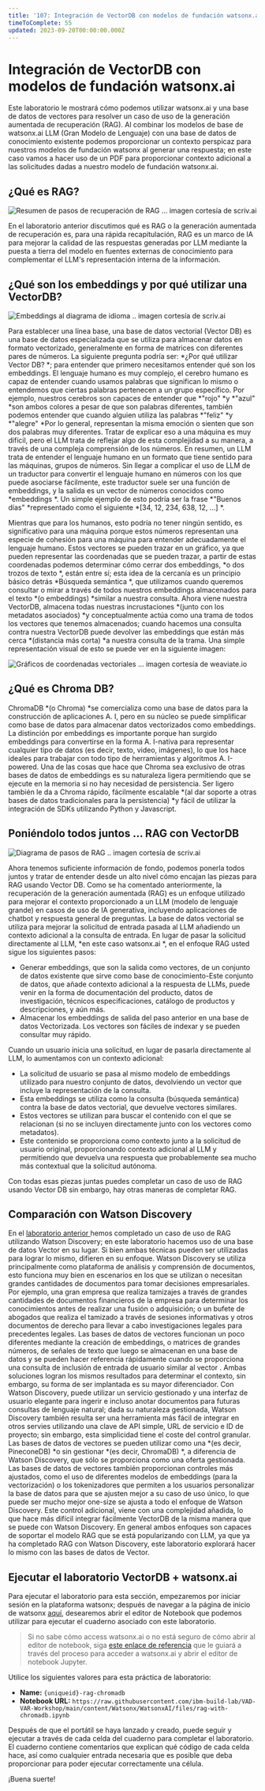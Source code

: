 ```yaml
---
title: '107: Integración de VectorDB con modelos de fundación watsonx.ai'
timeToComplete: 55
updated: 2023-09-20T00:00:00.000Z
---
```

# Integración de VectorDB con modelos de fundación watsonx.ai

Este laboratorio le mostrará cómo podemos utilizar watsonx.ai y una base de datos de vectores para resolver un caso de uso de la generación aumentada de recuperación (RAG). Al combinar los modelos de base de watsonx.ai LLM (Gran Modelo de Lenguaje) con una base de datos de conocimiento existente podemos proporcionar un contexto perspicaz para nuestros modelos de fundación watsonx al generar una respuesta; en este caso vamos a hacer uso de un PDF para proporcionar contexto adicional a las solicitudes dadas a nuestro modelo de fundación watsonx.ai.

## ¿Qué es RAG?

![Resumen de pasos de recuperación de RAG ... imagen cortesía de scriv.ai ](./images/107/1-Retrieval-Step.png)

En el laboratorio anterior discutimos qué es RAG o la generación aumentada de recuperación es, para una rápida recapitulación, RAG es un marco de IA para mejorar la calidad de las respuestas generadas por LLM mediante la puesta a tierra del modelo en fuentes externas de conocimiento para complementar el LLM's representación interna de la información.

## ¿Qué son los embeddings y por qué utilizar una VectorDB?

![Embeddings al diagrama de idioma .. imagen cortesía de scriv.ai ](./images/107/2-Embedding.png)

Para establecer una línea base, una base de datos vectorial (Vector DB) es una base de datos especializada que se utiliza para almacenar datos en formato vectorizado, generalmente en forma de matrices con diferentes pares de números. La siguiente pregunta podría ser: *¿Por qué utilizar Vector DB? *; para entender que primero necesitamos entender qué son los embeddings. El lenguaje humano es muy complejo, el cerebro humano es capaz de entender cuando usamos palabras que significan lo mismo o entendemos que ciertas palabras pertenecen a un grupo específico. Por ejemplo, nuestros cerebros son capaces de entender que *"rojo" *y *"azul" *son ambos colores a pesar de que son palabras diferentes, también podemos entender que cuando alguien utiliza las palabras *"feliz" *y *"alegre" *Por lo general, representan la misma emoción o sienten que son dos palabras muy diferentes. Tratar de explicar eso a una máquina es muy difícil, pero el LLM trata de reflejar algo de esta complejidad a su manera, a través de una compleja comprensión de los números. En resumen, un LLM trata de entender el lenguaje humano en un formato que tiene sentido para las máquinas, grupos de números. Sin llegar a complicar el uso de LLM de un traductor para convertir el lenguaje humano en números con los que puede asociarse fácilmente, este traductor suele ser una función de embeddings, y la salida es un vector de números conocidos como *embeddings *. Un simple ejemplo de esto podría ser la frase *"Buenos días" *representado como el siguiente *\[34, 12, 234, 638, 12, ...] *.

Mientras que para los humanos, esto podría no tener ningún sentido, es significativo para una máquina porque estos números representan una especie de cohesión para una máquina para entender adecuadamente el lenguaje humano. Estos vectores se pueden trazar en un gráfico, ya que pueden representar las coordenadas que se pueden trazar, a partir de estas coordenadas podemos determinar cómo cerrar dos embeddings, *o dos trozos de texto *, están entre sí; esta idea de la cercanía es un principio básico detrás *Búsqueda semántica *, que utilizamos cuando queremos consultar o mirar a través de todos nuestros embeddings almacenados para el texto *(o embeddings) *similar a nuestra consulta. Ahora viene nuestra VectorDB, almacena todas nuestras incrustaciones *(junto con los metadatos asociados) *y conceptualmente actúa como una trama de todos los vectores que tenemos almacenados; cuando hacemos una consulta contra nuestra VectorDB puede devolver las embeddings que están más cerca *(distancia más corta) *a nuestra consulta de la trama. Una simple representación visual de esto se puede ver en la siguiente imagen:

![Gráficos de coordenadas vectoriales ... imagen cortesía de weaviate.io ](./images/107/3-Vector-Plots.jpg)

## ¿Qué es Chroma DB?

ChromaDB *(o Chroma) *se comercializa como una base de datos para la construcción de aplicaciones A. I, pero en su núcleo se puede simplificar como base de datos para almacenar datos vectorizados como embeddings. La distinción por embeddings es importante porque han surgido embeddings para convertirse en la forma A. I-nativa para representar cualquier tipo de datos (es decir, texto, video, imágenes), lo que los hace ideales para trabajar con todo tipo de herramientas y algoritmos A. I-powered. Una de las cosas que hace que Chroma sea exclusivo de otras bases de datos de embeddings es su naturaleza ligera permitiendo que se ejecute en la memoria si no hay necesidad de persistencia. Ser ligero también le da a Chroma rápido, fácilmente escalable *(al dar soporte a otras bases de datos tradicionales para la persistencia) *y fácil de utilizar la integración de SDKs utilizando Python y Javascript.

## Poniéndolo todos juntos ... RAG con VectorDB

![Diagrama de pasos de RAG .. imagen cortesía de scriv.ai ](./images/107/4-RAG-Steps.png)

Ahora tenemos suficiente información de fondo, podemos ponerla todos juntos y tratar de entender desde un alto nivel cómo encajan las piezas para RAG usando Vector DB. Como se ha comentado anteriormente, la recuperación de la generación aumentada (RAG) es un enfoque utilizado para mejorar el contexto proporcionado a un LLM (modelo de lenguaje grande) en casos de uso de IA generativa, incluyendo aplicaciones de chatbot y respuesta general de preguntas. La base de datos vectorial se utiliza para mejorar la solicitud de entrada pasada al LLM añadiendo un contexto adicional a la consulta de entrada. En lugar de pasar la solicitud directamente al LLM, *en este caso watsonx.ai *, en el enfoque RAG usted sigue los siguientes pasos:

*   Generar embeddings, que son la salida como vectores, de un conjunto de datos existente que sirve como base de conocimiento-Este conjunto de datos, que añade contexto adicional a la respuesta de LLMs, puede venir en la forma de documentación del producto, datos de investigación, técnicos especificaciones, catálogo de productos y descripciones, y aún más.
*   Almacenar los embeddings de salida del paso anterior en una base de datos Vectorizada. Los vectores son fáciles de indexar y se pueden consultar muy rápido.

Cuando un usuario inicia una solicitud, en lugar de pasarla directamente al LLM, lo aumentamos con un contexto adicional:

*   La solicitud de usuario se pasa al mismo modelo de embeddings utilizado para nuestro conjunto de datos, devolviendo un vector que incluye la representación de la consulta.
*   Esta embeddings se utiliza como la consulta (búsqueda semántica) contra la base de datos vectorial, que devuelve vectores similares.
*   Estos vectores se utilizan para buscar el contenido con el que se relacionan (si no se incluyen directamente junto con los vectores como metadatos).
*   Este contenido se proporciona como contexto junto a la solicitud de usuario original, proporcionando contexto adicional al LLM y permitiendo que devuelva una respuesta que probablemente sea mucho más contextual que la solicitud autónoma.

Con todas esas piezas juntas puedes completar un caso de uso de RAG usando Vector DB sin embargo, hay otras maneras de completar RAG.

## Comparación con Watson Discovery

En el [laboratorio anterior ](/watsonx/watsonxai/106)hemos completado un caso de uso de RAG utilizando Watson Discovery; en este laboratorio hacemos uso de una base de datos Vector en su lugar. Si bien ambas técnicas pueden ser utilizadas para lograr lo mismo, difieren en su enfoque. Watson Discovery se utiliza principalmente como plataforma de análisis y comprensión de documentos, esto funciona muy bien en escenarios en los que se utilizan o necesitan grandes cantidades de documentos para tomar decisiones empresariales. Por ejemplo, una gran empresa que realiza tamizajes a través de grandes cantidades de documentos financieros de la empresa para determinar los conocimientos antes de realizar una fusión o adquisición; o un bufete de abogados que realiza el tamizado a través de sesiones informativas y otros documentos de derecho para llevar a cabo investigaciones legales para precedentes legales. Las bases de datos de vectores funcionan un poco diferentes mediante la creación de embeddings, o matrices de grandes números, de señales de texto que luego se almacenan en una base de datos y se pueden hacer referencia rápidamente cuando se proporciona una consulta de inclusión de entrada de usuario similar al vector . Ambas soluciones logran los mismos resultados para determinar el contexto, sin embargo, su forma de ser implantada es su mayor diferenciador. Con Watson Discovery, puede utilizar un servicio gestionado y una interfaz de usuario elegante para ingerir e incluso anotar documentos para futuras consultas de lenguaje natural; dada su naturaleza gestionada, Watson Discovery también resulta ser una herramienta más fácil de integrar en otros servies utilizando una clave de API simple, URL de servicio e ID de proyecto; sin embargo, esta simplicidad tiene el coste del control granular. Las bases de datos de vectores se pueden utilizar como una *(es decir, PineconeDB) *o sin gestionar *(es decir, ChromaDB) *, a diferencia de Watson Discovery, que sólo se proporciona como una oferta gestionada. Las bases de datos de vectores también proporcionan controles más ajustados, como el uso de diferentes modelos de embeddings (para la vectorización) o los tokenizadores que permiten a los usuarios personalizar la base de datos para que se ajusten mejor a su caso de uso único, lo que puede ser mucho mejor one-size se ajusta a todo el enfoque de Watson Discovery. Este control adicional, viene con una complejidad añadida, lo que hace más difícil integrar fácilmente VectorDB de la misma manera que se puede con Watson Discovery. En general ambos enfoques son capaces de soportar el modelo RAG que se está popularizando con LLM, ya que ya ha completado RAG con Watson Discovery, este laboratorio explorará hacer lo mismo con las bases de datos de Vector.

## Ejecutar el laboratorio VectorDB + watsonx.ai

Para ejecutar el laboratorio para esta sección, empezaremos por iniciar sesión en la plataforma watsonx; después de navegar a la página de inicio de watsonx [aquí](https://dataplatform.cloud.ibm.com/wx/home), desearemos abrir el editor de Notebook que podemos utilizar para ejecutar el cuaderno asociado con este laboratorio.

> Si no sabe cómo access watsonx.ai o no está seguro de cómo abrir al editor de notebook, siga [este enlace de referencia](/watsonx/watsonxai/100#how-do-i-import-a-jupyter-notebook-in-watsonxai) que le guiará a través del proceso para acceder a watsonx.ai y abrir el editor de notebook Jupyter.

Utilice los siguientes valores para esta práctica de laboratorio:
- **Name:** `{uniqueid}-rag-chromadb`
- **Notebook URL:** `https://raw.githubusercontent.com/ibm-build-lab/VAD-VAR-Workshop/main/content/Watsonx/WatsonxAI/files/rag-with-chromadb.ipynb`   

Después de que el portátil se haya lanzado y creado, puede seguir y ejecutar a través de cada celda del cuaderno para completar el laboratorio. El cuaderno contiene comentarios que explican qué código de cada celda hace, así como cualquier entrada necesaria que es posible que deba proporcionar para poder ejecutar correctamente una célula.

¡Buena suerte!
